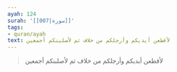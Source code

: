 ```yaml
---
ayah: 124
surah: '[[007|سورة]]'
tags:
- quran/ayah
text: لأقطعن أيديكم وأرجلكم من خلاف ثم لأصلبنكم أجمعين
---
```

> لأقطعن أيديكم وأرجلكم من خلاف ثم لأصلبنكم أجمعين
